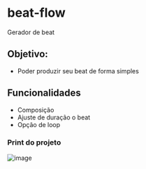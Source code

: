 # beat-flow
Gerador de beat

## Objetivo:
* Poder produzir seu beat de forma simples

## Funcionalidades
* Composição
* Ajuste de duração o beat
* Opção de loop

### Print do projeto
![image](https://user-images.githubusercontent.com/58668142/126853339-bc4b2951-b54f-40b2-a000-dd20ed8e4f12.png)

